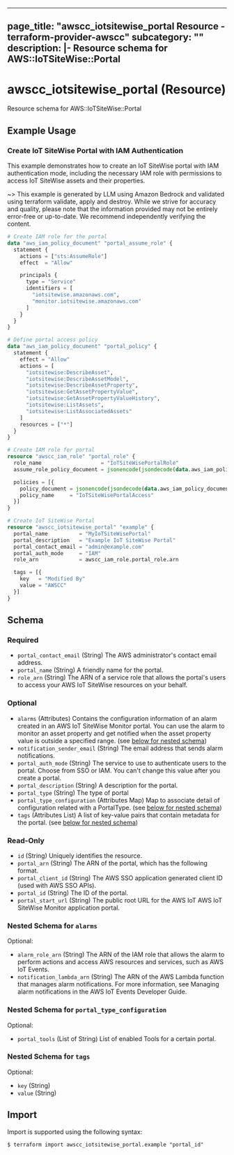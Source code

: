 
---
page_title: "awscc_iotsitewise_portal Resource - terraform-provider-awscc"
subcategory: ""
description: |-
  Resource schema for AWS::IoTSiteWise::Portal
---

# awscc_iotsitewise_portal (Resource)

Resource schema for AWS::IoTSiteWise::Portal

## Example Usage

### Create IoT SiteWise Portal with IAM Authentication

This example demonstrates how to create an IoT SiteWise portal with IAM authentication mode, including the necessary IAM role with permissions to access IoT SiteWise assets and their properties.

~> This example is generated by LLM using Amazon Bedrock and validated using terraform validate, apply and destroy. While we strive for accuracy and quality, please note that the information provided may not be entirely error-free or up-to-date. We recommend independently verifying the content.

```terraform
# Create IAM role for the portal
data "aws_iam_policy_document" "portal_assume_role" {
  statement {
    actions = ["sts:AssumeRole"]
    effect  = "Allow"

    principals {
      type = "Service"
      identifiers = [
        "iotsitewise.amazonaws.com",
        "monitor.iotsitewise.amazonaws.com"
      ]
    }
  }
}

# Define portal access policy
data "aws_iam_policy_document" "portal_policy" {
  statement {
    effect = "Allow"
    actions = [
      "iotsitewise:DescribeAsset",
      "iotsitewise:DescribeAssetModel",
      "iotsitewise:DescribeAssetProperty",
      "iotsitewise:GetAssetPropertyValue",
      "iotsitewise:GetAssetPropertyValueHistory",
      "iotsitewise:ListAssets",
      "iotsitewise:ListAssociatedAssets"
    ]
    resources = ["*"]
  }
}

# Create IAM role for portal
resource "awscc_iam_role" "portal_role" {
  role_name                   = "IoTSiteWisePortalRole"
  assume_role_policy_document = jsonencode(jsondecode(data.aws_iam_policy_document.portal_assume_role.json))

  policies = [{
    policy_document = jsonencode(jsondecode(data.aws_iam_policy_document.portal_policy.json))
    policy_name     = "IoTSiteWisePortalAccess"
  }]
}

# Create IoT SiteWise Portal
resource "awscc_iotsitewise_portal" "example" {
  portal_name          = "MyIoTSiteWisePortal"
  portal_description   = "Example IoT SiteWise Portal"
  portal_contact_email = "admin@example.com"
  portal_auth_mode     = "IAM"
  role_arn             = awscc_iam_role.portal_role.arn

  tags = [{
    key   = "Modified By"
    value = "AWSCC"
  }]
}
```

<!-- schema generated by tfplugindocs -->
## Schema

### Required

- `portal_contact_email` (String) The AWS administrator's contact email address.
- `portal_name` (String) A friendly name for the portal.
- `role_arn` (String) The ARN of a service role that allows the portal's users to access your AWS IoT SiteWise resources on your behalf.

### Optional

- `alarms` (Attributes) Contains the configuration information of an alarm created in an AWS IoT SiteWise Monitor portal. You can use the alarm to monitor an asset property and get notified when the asset property value is outside a specified range. (see [below for nested schema](#nestedatt--alarms))
- `notification_sender_email` (String) The email address that sends alarm notifications.
- `portal_auth_mode` (String) The service to use to authenticate users to the portal. Choose from SSO or IAM. You can't change this value after you create a portal.
- `portal_description` (String) A description for the portal.
- `portal_type` (String) The type of portal
- `portal_type_configuration` (Attributes Map) Map to associate detail of configuration related with a PortalType. (see [below for nested schema](#nestedatt--portal_type_configuration))
- `tags` (Attributes List) A list of key-value pairs that contain metadata for the portal. (see [below for nested schema](#nestedatt--tags))

### Read-Only

- `id` (String) Uniquely identifies the resource.
- `portal_arn` (String) The ARN of the portal, which has the following format.
- `portal_client_id` (String) The AWS SSO application generated client ID (used with AWS SSO APIs).
- `portal_id` (String) The ID of the portal.
- `portal_start_url` (String) The public root URL for the AWS IoT AWS IoT SiteWise Monitor application portal.

<a id="nestedatt--alarms"></a>
### Nested Schema for `alarms`

Optional:

- `alarm_role_arn` (String) The ARN of the IAM role that allows the alarm to perform actions and access AWS resources and services, such as AWS IoT Events.
- `notification_lambda_arn` (String) The ARN of the AWS Lambda function that manages alarm notifications. For more information, see Managing alarm notifications in the AWS IoT Events Developer Guide.


<a id="nestedatt--portal_type_configuration"></a>
### Nested Schema for `portal_type_configuration`

Optional:

- `portal_tools` (List of String) List of enabled Tools for a certain portal.


<a id="nestedatt--tags"></a>
### Nested Schema for `tags`

Optional:

- `key` (String)
- `value` (String)

## Import

Import is supported using the following syntax:

```shell
$ terraform import awscc_iotsitewise_portal.example "portal_id"
```
